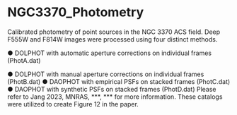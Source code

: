 # NGC3370_Photometry

Calibrated photometry of point sources in the NGC 3370 ACS field.
Deep F555W and F814W images were processed using four distinct methods. 

   ● DOLPHOT with automatic aperture corrections on individual frames (PhotA.dat)
   
   ● DOLPHOT with manual aperture corrections on individual frames (PhotB.dat)
   ● DAOPHOT with empirical PSFs on stacked frames (PhotC.dat)
   ● DAOPHOT with synthetic PSFs on stacked frames (PhotD.dat)
Please refer to Jang 2023, MNRAS, ***, *** for more information. 
These catalogs were utilized to create Figure 12 in the paper.

